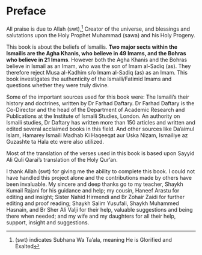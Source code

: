 Preface
=======

All praise is due to Allah (swt),[^1] Creator of the universe, and
blessings and salutations upon the Holy Prophet Muhammad (sawa) and his
Holy Progeny.

This book is about the beliefs of Ismailis. **Two major sects within the
Ismailis are the Agha Khanis, who believe in 49 Imams, and the Bohras
who believe in 21 Imams**. However both the Agha Khanis and the Bohras
believe in Ismail as an Imam, who was the son of Imam al-Sadiq (as).
They therefore reject Musa al-Kadhim s/o Imam al-Sadiq (as) as an Imam.
This book investigates the authenticity of the Ismaili/Fatimid Imams and
questions whether they were truly divine.

Some of the important sources used for this book were: The Ismaili’s
their history and doctrines, written by Dr Farhad Daftary. Dr Farhad
Daftary is the Co-Director and the head of the Department of Academic
Research and Publications at the Institute of Ismaili Studies, London.
An authority on Ismaili studies, Dr Daftary has written more than 150
articles and written and edited several acclaimed books in this field.
And other sources like Da’aimul Islam, Hamarey Ismaili Madhab Ki
Haqeeqat aur Uska Nizam, Ismailiye az Guzashte ta Hala etc were also
utilized.

Most of the translation of the verses used in this book is based upon
Sayyid Ali Quli Qarai’s translation of the Holy Qur’an.

I thank Allah (swt) for giving me the ability to complete this book. I
could not have handled this project alone and the contributions made by
others have been invaluable. My sincere and deep thanks go to my
teacher, Shaykh Kumail Rajani for his guidance and help; my cousin,
Haneef Arastu for editing and insight; Sister Nahid Hirmendi and Br
Zohair Zaidi for further editing and proof reading; Shaykh Salim
Yusufali, Shaykh Muhammed Hasnain, and Br Sher Ali Valji for their help,
valuable suggestions and being there when needed; and my wife and my
daughters for all their help, support, insight and suggestions.

[^1]: (swt) indicates Subhana Wa Ta’ala, meaning He is Glorified and
Exalted


